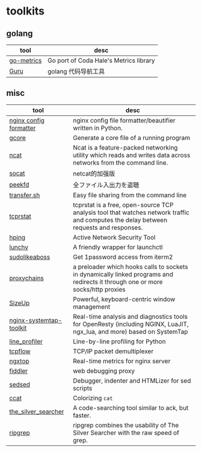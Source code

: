 # toolkits

## golang
 tool | desc
 ---  | ---
[go-metrics](https://github.com/rcrowley/go-metrics) | Go port of Coda Hale's Metrics library
[Guru](http://golang.org/s/using-guru) | golang 代码导航工具



## misc
tool | desc
---  | ---
[nginx config formatter](https://github.com/1connect/nginx-config-formatter) | nginx config file formatter/beautifier written in Python.
[gcore](https://www.linux.org/docs/man1/gcore.html) | Generate a core file of a running program
[ncat](https://nmap.org/ncat) | Ncat is a feature-packed networking utility which reads and writes data across networks from the command line.
[socat](https://linux.die.net/man/1/socat) | netcat的加强版
[peekfd](https://linux.die.net/man/1/peekfd) | 全ファイル入出力を盗聴
[transfer.sh](https://transfer.sh/) | Easy file sharing from the command line
[tcprstat](https://www.percona.com/docs/wiki/tcprstat_start.html) | tcprstat is a free, open-source TCP analysis tool that watches network traffic and computes the delay between requests and responses.
[hping](http://www.hping.org/) | Active Network Security Tool
[lunchy](https://github.com/eddiezane/lunchy) | A friendly wrapper for launchctl
[sudolikeaboss](https://github.com/ravenac95/sudolikeaboss) | Get 1password access from iterm2
[proxychains](https://github.com/rofl0r/proxychains-ng) | a preloader which hooks calls to sockets in dynamically linked programs and redirects it through one or more socks/http proxies
[SizeUp](http://www.irradiatedsoftware.com/sizeup/) | Powerful, keyboard-centric window management
[nginx-systemtap-toolkit](https://github.com/openresty/openresty-systemtap-toolkit) | Real-time analysis and diagnostics tools for OpenResty (including NGINX, LuaJIT, ngx_lua, and more) based on SystemTap
[line_profiler](https://github.com/rkern/line_profiler) | Line-by-line profiling for Python
[tcpflow](https://github.com/simsong/tcpflow) | TCP/IP packet demultiplexer
[ngxtop](https://github.com/lebinh/ngxtop) | Real-time metrics for nginx server
[fiddler](http://www.telerik.com/fiddler) | web debugging proxy
[sedsed](https://github.com/aureliojargas/sedsed) | Debugger, indenter and HTMLizer for sed scripts
[ccat](https://github.com/jingweno/ccat) | Colorizing `cat`
[the_silver_searcher](https://github.com/ggreer/the_silver_searcher) | A code-searching tool similar to ack, but faster.
[ripgrep](https://github.com/BurntSushi/ripgrep) | ripgrep combines the usability of The Silver Searcher with the raw speed of grep.
